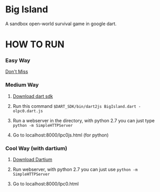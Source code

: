Big Island
===================

A sandbox open-world survival game in google dart.

HOW TO RUN
====================

### Easy Way

[Don't Miss](https://www.seveibar.com/liberated-pixel-cup/)

### Medium Way

1. [Download dart sdk](http://www.dartlang.org/docs/sdk/#contents)

2. Run this command `$DART_SDK/bin/dart2js BigIsland.dart -olpc0.dart.js`

3. Run a webserver in the directory, with python 2.7 you can just type `python -m SimpleHTTPServer`

4. Go to localhost:8000/lpc0js.html (for python)

### Cool Way (with dartium)

1. [Download Dartium](http://www.dartlang.org/downloads.html)

2. Run webserver, with python 2.7 you can just use `python -m SimpleHTTPServer`

3. Go to localhost:8000/lpc0.html




